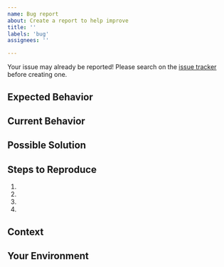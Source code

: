 ```yaml
---
name: Bug report
about: Create a report to help improve
title: ''
labels: 'bug'
assignees: ''

---
```


Your issue may already be reported!
Please search on the [issue tracker](../) before creating one.

## Expected Behavior
<!--- What should happen? -->
<!--- How it should work? -->

## Current Behavior
<!--- What happens instead of the expected behavior? -->

## Possible Solution
<!--- Not obligatory, but suggest a fix/reason for the bug, -->
<!--- or ideas how to implement the addition or change -->

## Steps to Reproduce
<!--- An unambiguous set of steps to reproduce this bug. -->
<!--- Linked fork or gist if needed. -->
1.
2.
3.
4.

## Context
<!--- How has this issue affected you? What are you trying to accomplish? -->
<!--- Providing context helps us come up with a solution that is most useful in the real world. -->

## Your Environment
<!--- Include relevant details about the environment you experienced the bug in. -->
<!--- If you have run `flk update`, for example, post the flake.lock file. -->